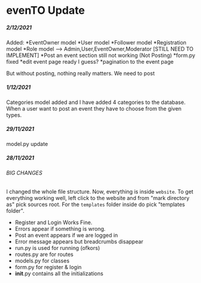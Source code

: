 # evenTO Update

##### 2/12/2021
Added:
*EventOwner model
*User model
*Follower model
*Registration model
*Role model --> Admin,User,EventOwner,Moderator [STILL NEED TO IMPLEMENT]
*Post an event section still not working (Not Posting)
*form.py fixed
*edit event page ready I guess?
*pagination to the event page

But without posting, nothing really matters. We need to post 




##### 1/12/2021

Categories model added and I have added 4 categories to the database. When a user want to post an event they have to choose from the given types.



##### 29/11/2021
model.py update








##### 28/11/2021
###### BIG CHANGES
I changed the whole file structure. Now, everything is inside `website`.
To get everything working well, left click to the website and from "mark directory as" pick sources root. For the `templates` folder inside do pick "templates folder".

* Register and Login Works Fine.
* Errors appear if something is wrong.
* Post an event appears if we are logged in
* Error message appears but breadcrumbs disappear  
* run.py is used for running (ofkors)
* routes.py are for routes
* models.py for classes
* form.py for register & login
* __init__.py contains all the initializations
